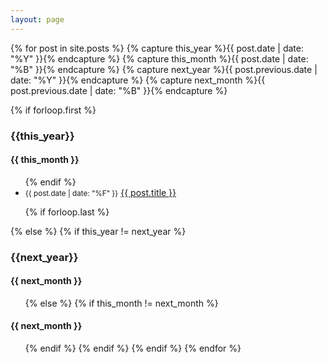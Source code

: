 ```yaml
---
layout: page
---
```


{% for post in site.posts  %}
{% capture this_year %}{{ post.date | date: "%Y" }}{% endcapture %}
{% capture this_month %}{{ post.date | date: "%B" }}{% endcapture %}
{% capture next_year %}{{ post.previous.date | date: "%Y" }}{% endcapture %}
{% capture next_month %}{{ post.previous.date | date: "%B" }}{% endcapture %}

{% if forloop.first %}
<h3 id="{{ this_year }}-ref">{{this_year}}</h3>
<h4 id="{{ this_year }}-{{ this_month }}-ref">{{ this_month }}</h4>
<ul>
{% endif %}

<li><small>{{ post.date | date: "%F" }}</small> <a href="{{ post.url }}">{{ post.title }}</a></li>

{% if forloop.last %}
</ul>
{% else %}
{% if this_year != next_year %}
</ul>
<h3 id="{{ next_year }}-ref">{{next_year}}</h3>
<h4 id="{{ next_year }}-{{ next_month }}-ref">{{ next_month }}</h4>
<ul>
{% else %}    
{% if this_month != next_month %}
</ul>
<h4 id="{{ this_year }}-{{ next_month }}-ref">{{ next_month }}</h4>
<ul>
{% endif %}
{% endif %}
{% endif %}
{% endfor %}
